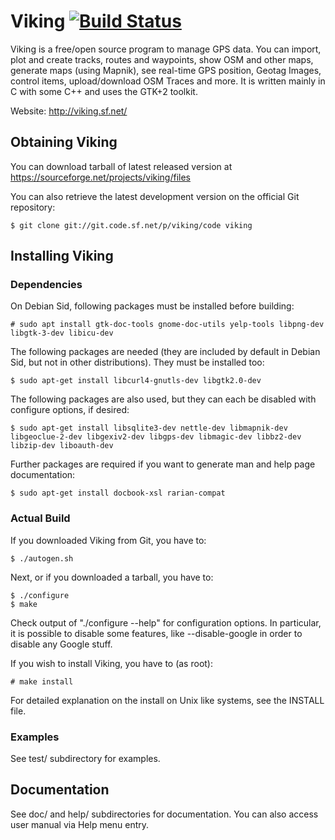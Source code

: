 # Viking [![Build Status](https://travis-ci.org/viking-gps/viking.svg?branch=master)](https://travis-ci.org/viking-gps/viking)


Viking is a free/open source program to manage GPS data. You can
import, plot and create tracks, routes and waypoints, show OSM
and other maps, generate maps (using Mapnik),
see real-time GPS position, Geotag Images,
control items, upload/download OSM Traces and more.
It is written mainly in C with some C++ and uses the GTK+2 toolkit.

Website: http://viking.sf.net/


## Obtaining Viking

You can download tarball of latest released version at
https://sourceforge.net/projects/viking/files

You can also retrieve the latest development version on the official
Git repository:

	$ git clone git://git.code.sf.net/p/viking/code viking

## Installing Viking

### Dependencies

On Debian Sid, following packages must be installed before building:

	# sudo apt install gtk-doc-tools gnome-doc-utils yelp-tools libpng-dev libgtk-3-dev libicu-dev

The following packages are needed (they are included by default in Debian Sid, but not in other distributions). They must be installed too:

	$ sudo apt-get install libcurl4-gnutls-dev libgtk2.0-dev

The following packages are also used, but they can each be disabled with configure options, if desired:

	$ sudo apt-get install libsqlite3-dev nettle-dev libmapnik-dev libgeoclue-2-dev libgexiv2-dev libgps-dev libmagic-dev libbz2-dev libzip-dev liboauth-dev

Further packages are required if you want to generate man and help page documentation:

	$ sudo apt-get install docbook-xsl rarian-compat

### Actual Build

If you downloaded Viking from Git, you have to:

	$ ./autogen.sh

Next, or if you downloaded a tarball, you have to:

	$ ./configure
	$ make

Check output of "./configure --help" for configuration options.  In
particular, it is possible to disable some features, like
--disable-google in order to disable any Google stuff.

If you wish to install Viking, you have to (as root):

	# make install

For detailed explanation on the install on Unix like systems,
see the INSTALL file.

### Examples

See test/ subdirectory for examples.

## Documentation

See doc/ and help/ subdirectories for documentation.
You can also access user manual via Help menu entry.
